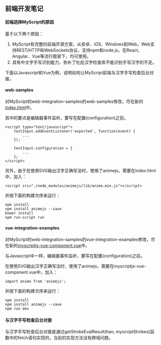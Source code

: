 ## 前端开发笔记

#### 前端选择MyScript的原因
基于以下两个原因：
1. MyScript有完整的前端开源方案，从安卓、iOS、Windows到Web，Web支持REST/HTTP和WebSockets协议，支持npm和node.js，在React、Angular、Vue等流行框架下，均可使用。
2. 具有中文字手写识别能力，弥补了杜彪汉字检查库不能识别手写汉字的不足。

下面以Javascript和Vue为例，说明如何让MyScript前端与汉字手写检查后台对接。

#### web-samples
对MyScript的web-integration-samples的web-samples修改，尽在新的[index.html]( https://github.com/langhua/web-integration-samples/blob/master/web-samples/index.html)中。

其中的要点是编辑器事件监听，要写在配置(configuration)之前。

```
<script type="text/javascript">
    textInput.addEventListener('exported', function(event) {
        ...
    });

    textInput.configuration = {
        ...
    };
</script>
```

另外，由于在使用SVG输出汉字正确写法时，使用了animejs，需要在index.html中，加入：

```
<script src="./node_modules/animejs/lib/anime.min.js"></script>
```

并按下面的构建次序来运行：

```
npm install
npm install animejs --save
bower install
npm run-script run
```

#### vue-integration-examples
对MyScript的web-integration-samples的vue-integration-examples修改，尽在新的[myscriptjs-vue-component.vue]( https://github.com/langhua/web-integration-samples/blob/master/vue-integration-examples/src/components/myscriptjs-vue-component.vue)中。

与Javascript中一样，编辑器事件监听，要写在配置(configuration)之前。

在使用SVG输出汉字正确写法时，使用了animejs，需要在myscriptjs-vue-component.vue中，加入：

```
import anime from 'animejs';
```

并按下面的构建次序来运行：

```
npm install
npm install animejs --save
npm run dev
```

#### 与汉字手写检查后台对接
与汉字手写检查后台对接是通过getStrokeEvalResult(han, myscriptStrokes)函数中的fetch语句实现的，当前的实现方法没有跨域问题。

